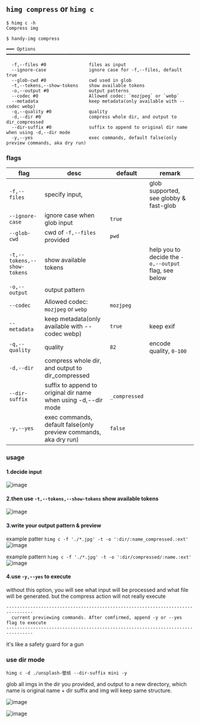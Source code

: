 ## `himg compress` or `himg c`

```
$ himg c -h
Compress img

$ handy-img compress

━━━ Options ━━━━━━━━━━━━━━━━━━━━━━━━━━━━━━━━━━━━━━━━━━━━━━━━━━━━━━━━━━━━━━━━━━━━━

  -f,--files #0                files as input
  --ignore-case                ignore case for -f,--files, default true
  --glob-cwd #0                cwd used in glob
  -t,--tokens,--show-tokens    show available tokens
  -o,--output #0               output patterns
  --codec #0                   Allowed codec: `mozjpeg` or `webp`
  --metadata                   keep metadata(only available with --codec webp)
  -q,--quality #0              quality
  -d,--dir #0                  compress whole dir, and output to dir_compressed
  --dir-suffix #0              suffix to append to original dir name when using -d,--dir mode
  -y,--yes                     exec commands, default false(only preview commands, aka dry run)
```

### flags

| flag                        | desc                                                             | default       | remark                                               |
| --------------------------- | ---------------------------------------------------------------- | ------------- | ---------------------------------------------------- |
| `-f,--files`                | specify input,                                                   |               | glob supported, see globby & fast-glob               |
| `--ignore-case`             | ignore case when glob input                                      | `true`        |                                                      |
| `--glob-cwd`                | cwd of `-f,--files` provided                                     | `pwd`         |                                                      |
| `-t,--tokens,--show-tokens` | show available tokens                                            |               | help you to decide the `-o,--output` flag, see below |
| `-o,--output`               | output pattern                                                   |               |                                                      |
| `--codec`                   | Allowed codec: `mozjpeg` or `webp`                               | `mozjpeg`     |                                                      |
| `--metadata`                | keep metadata(only available with --codec webp)                  | `true`        | keep exif                                            |
| `-q,--quality`              | quality                                                          | `82`          | encode quality, `0-100`                              |
| `-d,--dir`                  | compress whole dir, and output to dir_compressed                 |               |                                                      |
| `--dir-suffix`              | suffix to append to original dir name when using -d,--dir mode   | `_compressed` |                                                      |
| `-y,--yes`                  | exec commands, default false(only preview commands, aka dry run) | `false`       |                                                      |

### usage

#### 1.decide input

![image](https://user-images.githubusercontent.com/4067115/180050266-1e3a1f46-0e8d-486a-8ea2-8c2dac604a9f.png)

#### 2.then use `-t,--tokens,--show-tokens` show available tokens

![image](https://user-images.githubusercontent.com/4067115/180050603-bb4ea54d-cad6-4c91-b86d-0f6d48cde788.png)

#### 3.write your output pattern & preview

example patter `himg c -f './*.jpg' -t -o ':dir/:name_compressed.:ext'`
![image](https://user-images.githubusercontent.com/4067115/180050746-084418e3-1ac4-43d9-9e7e-5fe07728a60c.png)

example pattern `himg c -f './*.jpg' -t -o ':dir/compressed/:name.:ext'`
![image](https://user-images.githubusercontent.com/4067115/180050958-59196349-3693-4fef-9f92-c9520babccf3.png)

#### 4.use `-y,--yes` to execute

without this option, you will see what input will be processed and what file will be generated.
but the compress action will not really execute

```
--------------------------------------------------------------------------------
  current previewing commands. After comfirmed, append -y or --yes flag to execute
--------------------------------------------------------------------------------
```

it's like a safety guard for a gun

### use dir mode

```
himg c -d ./unsplash-壁纸 --dir-suffix mini -y
```

glob all imgs in the dir you provided, and output to a new directory, which name is original name + dir suffix
and img will keep same structure.

![image](https://user-images.githubusercontent.com/4067115/180051281-7721464c-dde1-4690-a241-fe525d1e676f.png)

![image](https://user-images.githubusercontent.com/4067115/180051359-ed180f35-a57d-478e-b122-eb77532f342a.png)
